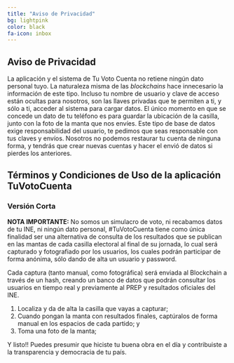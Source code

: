 ```yaml
---
title: "Aviso de Privacidad"
bg: lightpink
color: black
fa-icon: inbox
---
```


##  Aviso de Privacidad

La aplicación y el sistema de Tu Voto Cuenta no retiene ningún dato personal
tuyo. La naturaleza misma de las *blockchains* hace innecesario la 
información de este tipo. Incluso tu nombre de usuario y clave de acceso
están ocultas para nosotros, son las llaves privadas que te permiten a ti,
y sólo a ti, acceder al sistema para cargar datos. El único momento en que se
concede un dato de tu teléfono es para guardar la ubicación de la casilla,
junto con la foto de la manta que nos envíes. Este tipo de base de datos
exige responsabilidad del usuario, te pedimos que seas responsable
con tus claves y envíos. 
Nosotros no podemos restaurar tu cuenta de 
ninguna forma, y tendrás que crear nuevas cuentas y hacer el envió de 
datos si pierdes los anteriores.


## Términos y Condiciones de Uso de la aplicación **TuVotoCuenta**
### Versión Corta


**NOTA IMPORTANTE:** No somos un simulacro de voto, ni recabamos datos de tu INE, ni ningún dato personal, #TuVotoCuenta tiene como única finalidad ser una alternativa de consulta de los resultados que se publican en las mantas de cada casilla electoral al final de su jornada, lo cual será capturado y fotografiado por los usuarios, los cuales podrán participar de forma anónima, sólo dando de alta un usuario y password.

Cada captura (tanto manual, como fotográfica) será enviada al Blockchain a través de un hash, creando un banco de datos que podrán consultar los usuarios en tiempo real y previamente al PREP y resultados oficiales del INE.

1. Localiza y da de alta la casilla que vayas a capturar;
2. Cuando pongan la manta con resultados finales, captúralos de forma manual en los espacios de cada partido; y
3. Toma una foto de la manta;

Y listo!! 
Puedes presumir que hiciste tu buena obra en el día y contribuiste a la transparencia y democracia de tu país.
